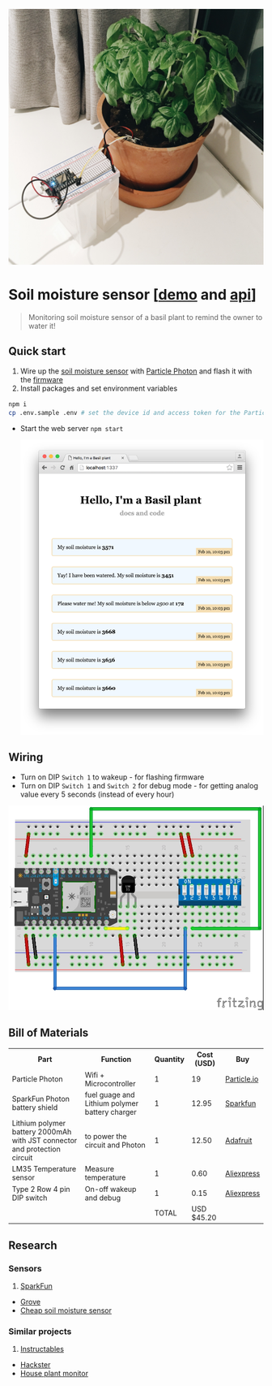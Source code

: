 ![](img/pic.jpg)

# Soil moisture sensor [[demo](http://basil.sayan.ee) and [api](http://basil.sayan.ee/api)]

> Monitoring soil moisture sensor of a basil plant to remind the owner to water it!

## Quick start

1. Wire up the [soil moisture sensor](http://www.seeedstudio.com/wiki/Grove_-_Moisture_Sensor) with [Particle Photon](https://store.particle.io/collections/photon) and flash it with the [firmware](firmware)
1. Install packages and set environment variables

  ```sh
  npm i
  cp .env.sample .env # set the device id and access token for the Particle Photon
  ```
- Start the web server `npm start`

  ![](img/web.png)

## Wiring

- Turn on DIP `Switch 1` to wakeup - for flashing firmware
- Turn on DIP `Switch 1` and `Switch 2` for debug mode - for getting analog value every 5 seconds (instead of every hour)

![](hardware/basil.jpg)

## Bill of Materials

<table>
  <tr>
    <th>Part</th>
    <th>Function</th>
    <th>Quantity</th>
    <th>Cost (USD)</th>
    <th>Buy</th>
  </tr>
  <tr>
    <td>Particle Photon</td>
    <td>Wifi + Microcontroller</td>
    <td>1</td>
    <td>19</td>
    <td><a href="https://store.particle.io/collections/photon">Particle.io</a></td>
  </tr>
  <tr>
    <td>SparkFun Photon battery shield</td>
    <td>fuel guage and Lithium polymer battery charger</td>
    <td>1</td>
    <td>12.95</td>
    <td><a href="https://www.sparkfun.com/products/13626">Sparkfun</a></td>
  </tr>
  <tr>
    <td>Lithium polymer battery 2000mAh with JST connector and protection circuit</td>
    <td>to power the circuit and Photon</td>
    <td>1</td>
    <td>12.50</td>
    <td><a href="https://www.adafruit.com/products/2011">Adafruit</a></td>
  </tr>
  <tr>
    <td>LM35 Temperature sensor</td>
    <td>Measure temperature</td>
    <td>1</td>
    <td>0.60</td>
    <td><a href="http://www.aliexpress.com/item/Free-Shipping-5pcs-LM35-LM35D-LM35DZ-TO-92-CENTIGRADE-TEMPERATURE-SENSOR-IC/900246222.html">Aliexpress</a></td>
  </tr>
  <tr>
    <td>Type 2 Row 4 pin DIP switch</td>
    <td>On-off wakeup and debug</td>
    <td>1</td>
    <td>0.15</td>
    <td><a href="http://www.aliexpress.com/item/10-Pcs-Slide-Type-2-Row-4-Pin-Terminals-2-Positions-PCB-DIP-Switch/2038402574.html">Aliexpress</a></td>
  </tr>
  <tr>
    <td></td>
    <td></td>
    <td>TOTAL</td>
    <td>USD $45.20</td>
    <td></td>
  </tr>
</table>



## Research

### Sensors

1. [SparkFun](https://www.sparkfun.com/products/13322)
- [Grove](http://www.seeedstudio.com/wiki/Grove_-_Moisture_Sensor)
- [Cheap soil moisture sensor](http://gardenbot.org/howTo/soilMoisture/)

### Similar projects

1. [Instructables](http://www.instructables.com/id/Soil-Moisture-Sensor/)
- [Hackster](https://www.hackster.io/search?q=soil+moisture)
- [House plant monitor](https://learn.sparkfun.com/tutorials/sparkfun-inventors-kit-for-photon-experiment-guide/experiment-3-houseplant-monitor)
